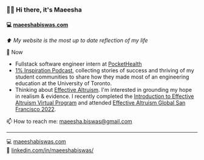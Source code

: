 ### 👋🏽 Hi there, it's Maeesha
#### :computer:   [maeeshabiswas.com](https://maeeshabiswas.com/) <br>
_:arrow_up: My website is the most up to date reflection of my life_

🔭 Now
- Fullstack software engineer intern at [PocketHealth](https://www.pockethealth.com/)
- [1% Inspiration Podcast](https://1-inspiration.com/), collecting stories of success and thriving of my student communities to share how they made most of an engineering education at the University of Toronto.
- Thinking about [Effective Altruism](https://www.effectivealtruism.org/). I'm interested in grounding my hope in realism & evidence. I recently completed the [Introduction to Effective Altruism Virtual Program](https://www.effectivealtruism.org/virtual-programs/introductory-program) and attended [Effective Altruism Global San Francisco 2022](https://www.eaglobal.org/events/ea-global-san-francisco-2022/).

📫 How to reach me: maeesha.biswas@gmail.com <br>

---
:computer:   [maeeshabiswas.com](https://maeeshabiswas.com/) <br>
:briefcase:    [linkedin.com/in/maeeshabiswas/](https://www.linkedin.com/in/maeeshabiswas/)
